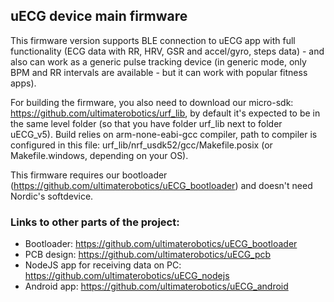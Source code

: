 ## uECG device main firmware
This firmware version supports BLE connection to uECG app with full functionality (ECG data with RR, HRV, GSR and accel/gyro, steps data) - and also can work as a generic pulse tracking device (in generic mode, only BPM and RR intervals are available - but it can work with popular fitness apps).

For building the firmware, you also need to download our micro-sdk: https://github.com/ultimaterobotics/urf_lib, by default it's expected to be in the same level folder (so that you have folder urf_lib next to folder uECG_v5). Build relies on arm-none-eabi-gcc compiler, path to compiler is configured in this file: urf_lib/nrf_usdk52/gcc/Makefile.posix (or Makefile.windows, depending on your OS).

This firmware requires our bootloader (https://github.com/ultimaterobotics/uECG_bootloader) and doesn't need Nordic's softdevice.

### Links to other parts of the project:
* Bootloader: https://github.com/ultimaterobotics/uECG_bootloader
* PCB design: https://github.com/ultimaterobotics/uECG_pcb
* NodeJS app for receiving data on PC: https://github.com/ultimaterobotics/uECG_nodejs
* Android app: https://github.com/ultimaterobotics/uECG_android 
